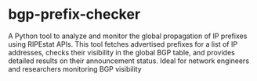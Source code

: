 # bgp-prefix-checker
A Python tool to analyze and monitor the global propagation of IP prefixes using RIPEstat APIs. This tool fetches advertised prefixes for a list of IP addresses, checks their visibility in the global BGP table, and provides detailed results on their announcement status. Ideal for network engineers and researchers monitoring BGP visibility
